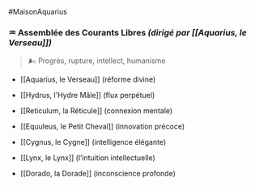 #MaisonAquarius
### ♒︎ **Assemblée des Courants Libres** _(dirigé par [[Aquarius, le Verseau]])_

> 🌬 Progrès, rupture, intellect, humanisme

- [[Aquarius, le Verseau]] (réforme divine)
    
- [[Hydrus, l'Hydre Mâle]] (flux perpétuel)
    
- [[Reticulum, la Réticule]] (connexion mentale)
    
- [[Equuleus, le Petit Cheval]] (innovation précoce)
    
- [[Cygnus, le Cygne]] (intelligence élégante)
    
- [[Lynx, le Lynx]] (l’intuition intellectuelle)
    
- [[Dorado, la Dorade]] (inconscience profonde)